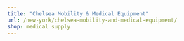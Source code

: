 ```yaml
---
title: "Chelsea Mobility & Medical Equipment"
url: /new-york/chelsea-mobility-and-medical-equipment/
shop: medical supply
---
```

